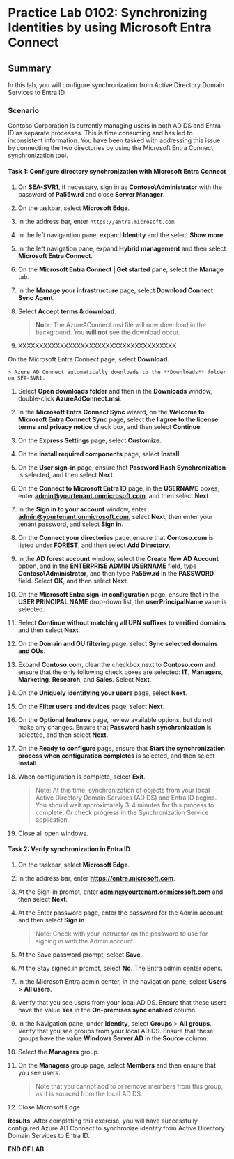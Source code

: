 # Practice Lab 0102: Synchronizing Identities by using Microsoft Entra Connect 

## Summary

In this lab, you will configure synchronization from Active Directory Domain Services to Entra ID.

### Scenario

Contoso Corporation is currently managing users in both AD DS and Entra ID as separate processes. This is time consuming and has led to inconsistent information. You have been tasked with addressing this issue by connecting the two directories by using the Microsoft Entra Connect synchronization tool.

#### Task 1: Configure directory synchronization with Microsoft Entra Connect

1. On **SEA-SVR1**, if necessary, sign in as **Contoso\\Administrator** with the password of **Pa55w.rd** and close **Server Manager**.

1. On the taskbar, select **Microsoft Edge**.

1. In the address bar, enter `https://entra.microsoft.com`

1. In the left navigantion pane, expand **Identity** and the select **Show more**.

1. In the left navigation pane, expand **Hybrid management** and then select **Microsoft Entra Connect**.

1. On the **Microsoft Entra Connect | Get started** pane, select the **Manage** tab.

1. In the **Manage your infrastructure** page, select **Download Connect Sync Agent**.

1. Select **Accept terms & download**. 

    >**Note**: The AzureAConnect.msi file will now download in the background. You **will not** see the download occur. 

1. XXXXXXXXXXXXXXXXXXXXXXXXXXXXXXXXXXXXXX

On the Microsoft Entra Connect page, select **Download**.

    > Azure AD Connect automatically downloads to the **Downloads** folder on SEA-SVR1.

1. Select **Open downloads folder** and then in the **Downloads** window, double-click **AzureAdConnect.msi**.

1. In the **Microsoft Entra Connect Sync** wizard, on the **Welcome to Microsoft Entra Connect Sync** page, select the **I agree to the license terms and privacy notice** check box, and then select **Continue**.

1. On the **Express Settings** page, select **Customize**.

1. On the **Install required components** page, select **Install**.

1. On the **User sign-in** page, ensure that **Password Hash Synchronization** is selected, and then select **Next**.

1. On the **Connect to Microsoft Entra ID** page, in the **USERNAME** boxes, enter **admin@yourtenant.onmicrosoft.com**, and then select **Next**.

1. In the **Sign in to your account** window, enter **admin@yourtenant.onmicrosoft.com**, select **Next**, then enter your tenant password, and select **Sign in**.

1. On the **Connect your directories** page, ensure that **Contoso.com** is listed under **FOREST**, and then select **Add Directory**.

1. In the **AD forest account** window, select the **Create New AD Account** option, and in the **ENTERPRISE ADMIN USERNAME** field, type **Contoso\\Administrator**, and then type **Pa55w.rd** in the **PASSWORD** field. Select **OK**, and then select **Next**.

1. On the **Microsoft Entra sign-in configuration** page, ensure that in the **USER PRINCIPAL NAME** drop-down list, the **userPrincipalName** value is selected. 

1. Select **Continue without matching all UPN suffixes to verified domains** and then select **Next**.

1. On the **Domain and OU filtering** page, select **Sync selected domains and OUs**.

1. Expand **Contoso.com**, clear the checkbox next to **Contoso.com** and ensure that the only following check boxes are selected: **IT**, **Managers**, **Marketing**, **Research**, and **Sales**. Select **Next**.

1. On the **Uniquely identifying your users** page, select **Next**.

1. On the **Filter users and devices** page, select **Next**.

1. On the **Optional features** page, review available options, but do not make any changes. Ensure that **Password hash synchronization** is selected, and then select **Next**.

1. On the **Ready to configure** page, ensure that **Start the synchronization process when configuration completes** is selected, and then select **Install**.

1. When configuration is complete, select **Exit**.  

    > Note: At this time, synchronization of objects from your local Active Directory Domain Services (AD DS) and Entra ID begins. You should wait approximately 3-4 minutes for this process to complete. Or check progress in the Synchronization Service application.

1. Close all open windows.

#### Task 2: Verify synchronization in Entra ID

1. On the taskbar, select **Microsoft Edge**.

2. In the address bar, enter **https://entra.microsoft.com**.

3. At the Sign-in prompt, enter **admin@yourtenant.onmicrosoft.com** and then select **Next**.

4. At the Enter password page, enter the password for the Admin account and then select **Sign in**. 

   > Note: Check with your instructor on the password to use for signing in with the Admin account.

5. At the Save password prompt, select **Save**.

6. At the Stay signed in prompt, select **No**. The Entra admin center opens.

7. In the Microsoft Entra admin center, in the navigation pane, select **Users** > **All users**.

8. Verify that you see users from your local AD DS. Ensure that these users have the value **Yes** in the **On-premises sync enabled** column. 

9. In the Navigation pane, under **Identity**, select **Groups** > **All groups**. Verify that you see groups from your local AD DS. Ensure that these groups have the value **Windows Server AD** in the **Source** column.

10. Select the **Managers** group.

11. On the **Managers** group page, select **Members** and then ensure that you see users. 

    > Note that you cannot add to or remove members from this group, as it is sourced from the local AD DS. 

12. Close Microsoft Edge.

**Results**: After completing this exercise, you will have successfully configured Azure AD Connect to synchronize identity from Active Directory Domain Services to Entra ID.

**END OF LAB**
